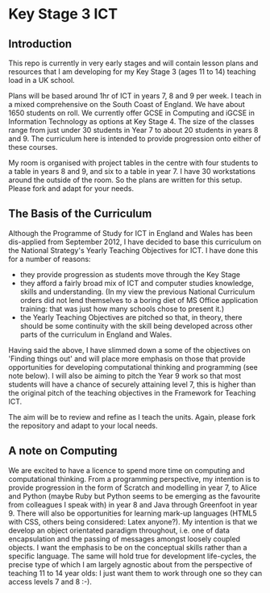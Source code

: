Key Stage 3 ICT
===============

Introduction
------------
This repo is currently in very early stages and will contain lesson plans and resources that I am developing for my Key Stage 3 (ages 11 to 14) teaching load in a UK school.  

Plans will be based around 1hr of ICT in years 7, 8 and 9 per week.  I teach in a mixed comprehensive on the South Coast of England. We have about 1650 students on roll. We currently offer GCSE in Computing and iGCSE in Information Technology as options at Key Stage 4. The size of the classes range from just under 30 students in Year 7 to about 20 students in years 8 and 9. The curriculum here is intended to provide progression onto either of these courses.

My room is organised with project tables in the centre with four students to a table in years 8 and 9, and six to a table in year 7. I have 30 workstations around the outside of the room. So the plans are written for this setup. Please fork and adapt for your needs.

The Basis of the Curriculum
---------------------------
Although the Programme of Study for ICT in England and Wales has been dis-applied from September 2012, I have decided to base this curriculum on the National Strategy's Yearly Teaching Objectives for ICT.  I have done this for a number of reasons:

- they provide progression as students move through the Key Stage
- they afford a fairly broad mix of ICT and computer studies knowledge, skills and understanding. (In my view the previous National Curriculum orders did not lend themselves to a boring diet of MS Office application training: that was just how many schools chose to present it.)
- the Yearly Teaching Objectives are pitched so that, in theory, there should be some continuity with the skill being developed across other parts of the curriculum in England and Wales.

Having said the above, I have slimmed down a some of the objectives on 'Finding things out' and will place more emphasis on those that provide opportunities for developing computational thinking and programming (see note below). I will also be aiming to pitch the Year 9 work so that most students will have a chance of securely attaining level 7, this is higher than the original pitch of the teaching objectives in the Framework for Teaching ICT.

The aim will be to review and refine as I teach the units. Again, please fork the repository and adapt to your local needs.

A note on Computing
-------------------
We are excited to have a licence to spend more time on computing and computational thinking.  From a programming perspective, my intention is to provide progression in the form of Scratch and modelling in year 7, to Alice and Python (maybe Ruby but Python seems to be emerging as the favourite from colleagues I speak with) in year 8 and Java through Greenfoot in year 9. There will also be opportunities for learning mark-up languages (HTML5 with CSS, others being considered: Latex anyone?).  My intention is that we develop an object orientated paradigm throughout, i.e. one of data encapsulation and the passing of messages amongst loosely coupled objects. I want the emphasis to be on the conceptual skills rather than a specific language. The same will hold true for development life-cycles, the precise type of which I am largely agnostic about from the perspective of teaching 11 to 14 year olds: I just want them to work through one so they can access levels 7 and 8 :-).
